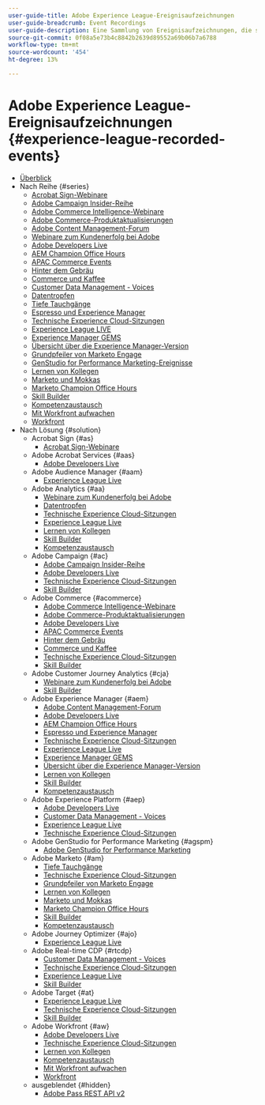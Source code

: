 ```yaml
---
user-guide-title: Adobe Experience League-Ereignisaufzeichnungen
user-guide-breadcrumb: Event Recordings
user-guide-description: Eine Sammlung von Ereignisaufzeichnungen, die sich auf die Verwendung von Adobe Enterprise-Produkten konzentrieren
source-git-commit: 0f08a5e73b4c8842b2639d89552a69b06b7a6788
workflow-type: tm+mt
source-wordcount: '454'
ht-degree: 13%

---
```



# Adobe Experience League-Ereignisaufzeichnungen {#experience-league-recorded-events}

+ [Überblick](overview.md)
+ Nach Reihe {#series}
   + [Acrobat Sign-Webinare](https://experienceleague.adobe.com/docs/events/acrobat-sign-webinars/overview.html?lang=de)
   + [Adobe Campaign Insider-Reihe](https://experienceleague.adobe.com/docs/events/adobe-campaign-insider-recordings/overview.html?lang=de)
   + [Adobe Commerce Intelligence-Webinare](https://experienceleague.adobe.com/docs/events/mbi-webinars-recordings/overview.html?lang=de)
   + [Adobe Commerce-Produktaktualisierungen](https://experienceleague.adobe.com/docs/events/adobe-commerce-product-update-recordings/overview.html?lang=de)
   + [Adobe Content Management-Forum](https://experienceleague.adobe.com/docs/events/adobe-content-management-forum-recordings/overview.html?lang=de)
   + [Webinare zum Kundenerfolg bei Adobe](https://experienceleague.adobe.com/docs/events/adobe-customer-success-webinar-recordings/overview.html?lang=de)
   + [Adobe Developers Live](https://experienceleague.adobe.com/docs/events/adobe-developers-live-recordings/overview.html?lang=de)
   + [AEM Champion Office Hours](https://experienceleague.adobe.com/docs/events/aem-champion-office-hours/overview.html?lang=de)
   + [APAC Commerce Events](https://experienceleague.adobe.com/docs/events/apac-commerce-recordings/overview.html?lang=de)
   + [Hinter dem Gebräu](https://experienceleague.adobe.com/docs/events/behind-the-brew-recordings/overview.html?lang=de)
   + [Commerce und Kaffee](https://experienceleague.adobe.com/docs/events/commerce-and-coffee-recordings/overview.html?lang=de)
   + [Customer Data Management - Voices](https://experienceleague.adobe.com/docs/events/customer-data-management-voices-recordings/overview.html?lang=de)
   + [Datentropfen](https://experienceleague.adobe.com/docs/events/data-drip-recordings/overview.html?lang=de)
   + [Tiefe Tauchgänge](https://experienceleague.adobe.com/docs/events/deep-dives-recordings/overview.html?lang=de)
   + [Espresso und Experience Manager](https://experienceleague.adobe.com/docs/events/espressos-and-experience-manager-recordings/overview.html?lang=de)
   + [Technische Experience Cloud-Sitzungen](https://experienceleague.adobe.com/docs/events/tech-sessions/overview.html?lang=de)
   + [Experience League LIVE ](https://experienceleague.adobe.com/docs/events/experience-league-live-recordings/overview.html?lang=de)
   + [Experience Manager GEMS](https://experienceleague.adobe.com/docs/events/experience-manager-gems-recordings/overview.html?lang=de)
   + [Übersicht über die Experience Manager-Version](https://experienceleague.adobe.com/docs/events/aemcs-release-update-recordings/overview.html?lang=de)
   + [Grundpfeiler von Marketo Engage](https://experienceleague.adobe.com/de/docs/events/foundations-of-marketo-engage-webinars/overview)
   + [GenStudio for Performance Marketing-Ereignisse](https://experienceleague.adobe.com/docs/events/genstudio-for-performance-marketing-events/overview.html?lang=de)
   + [Lernen von Kollegen](https://experienceleague.adobe.com/docs/events/learn-from-your-peers-recordings/overview.html?lang=de)
   + [Marketo und Mokkas](https://experienceleague.adobe.com/docs/events/marketo-and-mochas-recordings/overview.html?lang=de)
   + [Marketo Champion Office Hours](https://experienceleague.adobe.com/docs/events/marketo-champion-office-hours/overview.html?lang=de)
   + [Skill Builder](https://experienceleague.adobe.com/docs/events/skill-builder-recordings/overview.html?lang=de)
   + [Kompetenzaustausch](https://experienceleague.adobe.com/docs/events/the-skill-exchange-recordings/overview.html?lang=de)
   + [Mit Workfront aufwachen](https://experienceleague.adobe.com/docs/events/wake-up-with-workfront-recordings/overview.html?lang=de)
   + [Workfront](https://experienceleague.adobe.com/docs/events/workfront-recordings/overview.html?lang=de)
+ Nach Lösung {#solution}
   + Acrobat Sign {#as}
      + [Acrobat Sign-Webinare](https://experienceleague.adobe.com/docs/events/acrobat-sign-webinars/overview.html?lang=de)
   + Adobe Acrobat Services {#aas}
      + [Adobe Developers Live](https://experienceleague.adobe.com/docs/events/adobe-developers-live-recordings/overview.html?lang=de)
   + Adobe Audience Manager {#aam}
      + [Experience League Live](https://experienceleague.adobe.com/docs/events/experience-league-live-recordings/overview.html?lang=de)
   + Adobe Analytics {#aa}
      + [Webinare zum Kundenerfolg bei Adobe](https://experienceleague.adobe.com/docs/events/adobe-customer-success-webinar-recordings/overview.html?lang=de)
      + [Datentropfen](https://experienceleague.adobe.com/docs/events/data-drip-recordings/overview.html?lang=de)
      + [Technische Experience Cloud-Sitzungen](https://experienceleague.adobe.com/docs/events/tech-sessions/overview.html?lang=de)
      + [Experience League Live](https://experienceleague.adobe.com/docs/events/experience-league-live-recordings/overview.html?lang=de)
      + [Lernen von Kollegen](https://experienceleague.adobe.com/docs/events/learn-from-your-peers-recordings/overview.html?lang=de)
      + [Skill Builder](https://experienceleague.adobe.com/docs/events/skill-builder-recordings/overview.html?lang=de)
      + [Kompetenzaustausch](https://experienceleague.adobe.com/docs/events/the-skill-exchange-recordings/overview.html?lang=de)
   + Adobe Campaign {#ac}
      + [Adobe Campaign Insider-Reihe](https://experienceleague.adobe.com/docs/events/adobe-campaign-insider-recordings/overview.html?lang=de)
      + [Adobe Developers Live](https://experienceleague.adobe.com/docs/events/adobe-developers-live-recordings/overview.html?lang=de)
      + [Technische Experience Cloud-Sitzungen](https://experienceleague.adobe.com/docs/events/tech-sessions/overview.html?lang=de)
      + [Skill Builder](https://experienceleague.adobe.com/docs/events/skill-builder-recordings/overview.html?lang=de)
   + Adobe Commerce {#acommerce}
      + [Adobe Commerce Intelligence-Webinare](https://experienceleague.adobe.com/docs/events/mbi-webinars-recordings/overview.html?lang=de)
      + [Adobe Commerce-Produktaktualisierungen](https://experienceleague.adobe.com/docs/events/adobe-commerce-product-update-recordings/overview.html?lang=de)
      + [Adobe Developers Live](https://experienceleague.adobe.com/docs/events/adobe-developers-live-recordings/overview.html?lang=de)
      + [APAC Commerce Events](https://experienceleague.adobe.com/docs/events/apac-commerce-recordings/overview.html?lang=de)
      + [Hinter dem Gebräu](https://experienceleague.adobe.com/docs/events/behind-the-brew-recordings/overview.html?lang=de)
      + [Commerce und Kaffee](https://experienceleague.adobe.com/docs/events/commerce-and-coffee-recordings/overview.html?lang=de)
      + [Technische Experience Cloud-Sitzungen](https://experienceleague.adobe.com/docs/events/tech-sessions/overview.html?lang=de)
      + [Skill Builder](https://experienceleague.adobe.com/docs/events/skill-builder-recordings/overview.html?lang=de)
   + Adobe Customer Journey Analytics {#cja}
      + [Webinare zum Kundenerfolg bei Adobe](https://experienceleague.adobe.com/docs/events/adobe-customer-success-webinar-recordings/overview.html?lang=de)
      + [Skill Builder](https://experienceleague.adobe.com/docs/events/skill-builder-recordings/overview.html?lang=de)
   + Adobe Experience Manager {#aem}
      + [Adobe Content Management-Forum](https://experienceleague.adobe.com/docs/events/adobe-content-management-forum-recordings/overview.html?lang=de)
      + [Adobe Developers Live](https://experienceleague.adobe.com/docs/events/adobe-developers-live-recordings/overview.html?lang=de)
      + [AEM Champion Office Hours](https://experienceleague.adobe.com/docs/events/aem-champion-office-hours/overview.html?lang=de)
      + [Espresso und Experience Manager](https://experienceleague.adobe.com/docs/events/espressos-and-experience-manager-recordings/overview.html?lang=de)
      + [Technische Experience Cloud-Sitzungen](https://experienceleague.adobe.com/docs/events/tech-sessions/overview.html?lang=de)
      + [Experience League Live](https://experienceleague.adobe.com/docs/events/experience-league-live-recordings/overview.html?lang=de)
      + [Experience Manager GEMS](https://experienceleague.adobe.com/docs/events/experience-manager-gems-recordings/overview.html?lang=de)
      + [Übersicht über die Experience Manager-Version](https://experienceleague.adobe.com/docs/events/aemcs-release-update-recordings/overview.html?lang=de)
      + [Lernen von Kollegen](https://experienceleague.adobe.com/docs/events/learn-from-your-peers-recordings/overview.html?lang=de)
      + [Skill Builder](https://experienceleague.adobe.com/docs/events/skill-builder-recordings/overview.html?lang=de)
      + [Kompetenzaustausch](https://experienceleague.adobe.com/docs/events/the-skill-exchange-recordings/overview.html?lang=de)
   + Adobe Experience Platform {#aep}
      + [Adobe Developers Live](https://experienceleague.adobe.com/docs/events/adobe-developers-live-recordings/overview.html?lang=de)
      + [Customer Data Management - Voices](https://experienceleague.adobe.com/docs/events/customer-data-management-voices-recordings/overview.html?lang=de)
      + [Experience League Live](https://experienceleague.adobe.com/docs/events/experience-league-live-recordings/overview.html?lang=de)
      + [Technische Experience Cloud-Sitzungen](https://experienceleague.adobe.com/docs/events/tech-sessions/overview.html?lang=de)
   + Adobe GenStudio for Performance Marketing {#agspm}
      + [Adobe GenStudio for Performance Marketing](https://experienceleague.adobe.com/docs/events/genstudio-for-performance-marketing-events/overview.html?lang=de)
   + Adobe Marketo {#am}
      + [Tiefe Tauchgänge](https://experienceleague.adobe.com/docs/events/deep-dives-recordings/overview.html?lang=de)
      + [Technische Experience Cloud-Sitzungen](https://experienceleague.adobe.com/docs/events/tech-sessions/overview.html?lang=de)
      + [Grundpfeiler von Marketo Engage](https://experienceleague.adobe.com/de/docs/events/foundations-of-marketo-engage-webinars/overview)
      + [Lernen von Kollegen](https://experienceleague.adobe.com/docs/events/learn-from-your-peers-recordings/overview.html?lang=de)
      + [Marketo und Mokkas](https://experienceleague.adobe.com/docs/events/marketo-and-mochas-recordings/overview.html?lang=de)
      + [Marketo Champion Office Hours](https://experienceleague.adobe.com/docs/events/marketo-champion-office-hours/overview.html?lang=de)
      + [Skill Builder](https://experienceleague.adobe.com/docs/events/skill-builder-recordings/overview.html?lang=de)
      + [Kompetenzaustausch](https://experienceleague.adobe.com/docs/events/the-skill-exchange-recordings/overview.html?lang=de)
   + Adobe Journey Optimizer {#ajo}
      + [Experience League Live](https://experienceleague.adobe.com/docs/events/experience-league-live-recordings/overview.html?lang=de)
   + Adobe Real-time CDP {#rtcdp}
      + [Customer Data Management - Voices](https://experienceleague.adobe.com/docs/events/customer-data-management-voices-recordings/overview.html?lang=de)
      + [Technische Experience Cloud-Sitzungen](https://experienceleague.adobe.com/docs/events/tech-sessions/overview.html?lang=de)
      + [Experience League Live](https://experienceleague.adobe.com/docs/events/experience-league-live-recordings/overview.html?lang=de)
      + [Skill Builder](https://experienceleague.adobe.com/docs/events/skill-builder-recordings/overview.html?lang=de)
   + Adobe Target {#at}
      + [Experience League Live](https://experienceleague.adobe.com/docs/events/experience-league-live-recordings/overview.html?lang=de)
      + [Technische Experience Cloud-Sitzungen](https://experienceleague.adobe.com/docs/events/tech-sessions/overview.html?lang=de)
      + [Skill Builder](https://experienceleague.adobe.com/docs/events/skill-builder-recordings/overview.html?lang=de)
   + Adobe Workfront {#aw}
      + [Adobe Developers Live](https://experienceleague.adobe.com/docs/events/adobe-developers-live-recordings/overview.html?lang=de)
      + [Technische Experience Cloud-Sitzungen](https://experienceleague.adobe.com/docs/events/tech-sessions/overview.html?lang=de)
      + [Lernen von Kollegen](https://experienceleague.adobe.com/docs/events/learn-from-your-peers-recordings/overview.html?lang=de)
      + [Kompetenzaustausch](https://experienceleague.adobe.com/docs/events/the-skill-exchange-recordings/overview.html?lang=de)
      + [Mit Workfront aufwachen](https://experienceleague.adobe.com/docs/events/wake-up-with-workfront-recordings/overview.html?lang=de)
      + [Workfront](https://experienceleague.adobe.com/docs/events/workfront-recordings/overview.html?lang=de)
   + ausgeblendet {#hidden}
      + [Adobe Pass REST API v2](../single-events/adobe-pass-rest-api-v2.md)